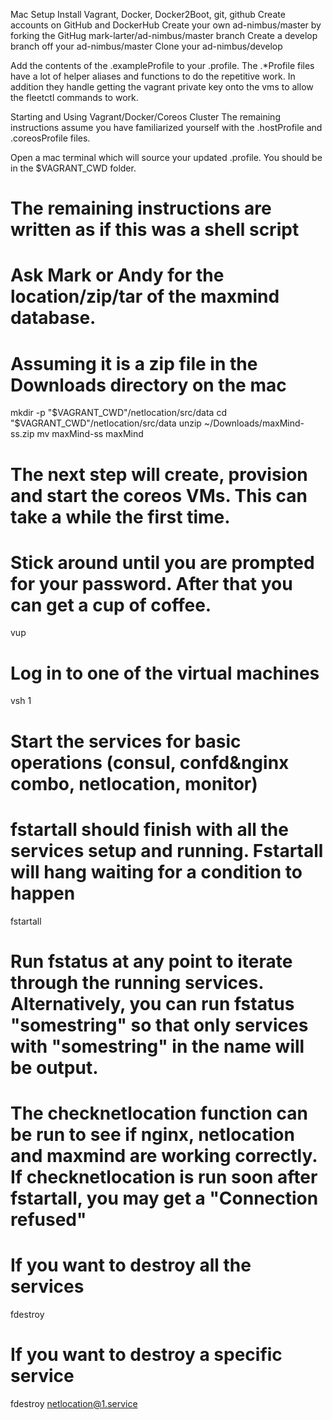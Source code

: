 Mac Setup
Install Vagrant, Docker, Docker2Boot, git, github
Create accounts on GitHub and DockerHub
Create your own ad-nimbus/master by forking the GitHug mark-larter/ad-nimbus/master branch 
Create a develop branch off your ad-nimbus/master
Clone your ad-nimbus/develop 

Add the contents of the .exampleProfile to your .profile. The .*Profile files have a lot of helper aliases and functions to do the repetitive work. In addition they handle getting the vagrant private key onto the vms to allow the fleetctl commands to work.

Starting and Using Vagrant/Docker/Coreos Cluster
The remaining instructions assume you have familiarized yourself with the .hostProfile and .coreosProfile files.

Open a mac terminal which will source your updated .profile. You should be in the $VAGRANT_CWD folder.

# The remaining instructions are written as if this was a shell script

# Ask Mark or Andy for the location/zip/tar of the maxmind database.
# Assuming it is a zip file in the Downloads directory on the mac
mkdir -p "$VAGRANT_CWD"/netlocation/src/data
cd "$VAGRANT_CWD"/netlocation/src/data
unzip ~/Downloads/maxMind-ss.zip
mv maxMind-ss maxMind

# The next step will create, provision and start the coreos VMs. This can take a while the first time. 
# Stick around until you are prompted for your password. After that you can get a cup of coffee.
vup

# Log in to one of the virtual machines
vsh 1

# Start the services for basic operations (consul, confd&nginx combo, netlocation, monitor)
# fstartall should finish with all the services setup and running. Fstartall will hang waiting for a condition to happen
fstartall

# Run fstatus at any point to iterate through the running services. Alternatively, you can run fstatus "somestring" so that only services with "somestring" in the name will be output.

# The checknetlocation function can be run to see if nginx, netlocation and maxmind are working correctly. If checknetlocation is run soon after fstartall, you may get a "Connection refused"

# If you want to destroy all the services
fdestroy

# If you want to destroy a specific service
fdestroy netlocation@1.service

